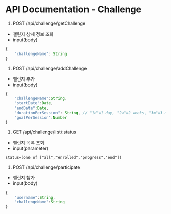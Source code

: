 # API Documentation - Challenge  

1. POST /api/challenge/getChallenge  
- 챌린지 상세 정보 조회  
- input(body)  
```javascript
{
    "challengeName": String
}
```
1. POST /api/challenge/addChallenge  
- 챌린지 추가  
- input(body)
```javascript
{
    "challengeName":String,
    "startDate":Date,
    "endDate":Date,
    "durationPerSession": String, // "1d"=1 day, "2w"=2 weeks, "3m"=3 months
    "goalPerSession":Number
}
```
1. GET /api/challenge/list/:status  
- 챌린지 목록 조회
- input(parameter)
```
status=(one of ["all","enrolled","progress","end"])
```
1. POST /api/challenge/participate  
- 챌린지 참가
- input(body)
```javascript
{
    "username":String,
    "challengeName":String
}
```